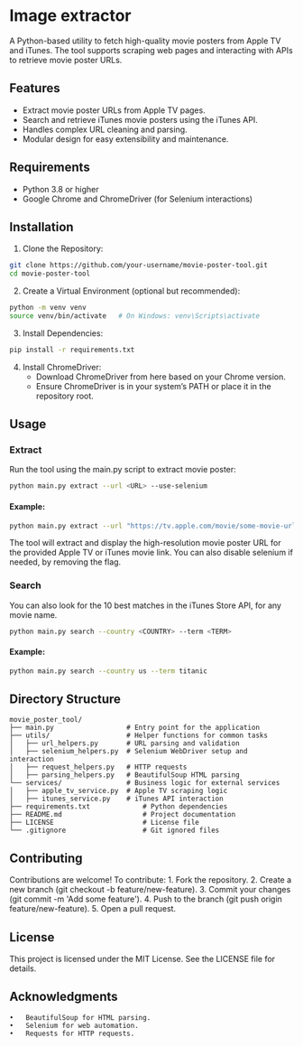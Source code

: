 # Image extractor

A Python-based utility to fetch high-quality movie posters from Apple TV and iTunes. The tool supports scraping web pages and interacting with APIs to retrieve movie poster URLs.

## Features
- Extract movie poster URLs from Apple TV pages.
- Search and retrieve iTunes movie posters using the iTunes API.
- Handles complex URL cleaning and parsing.
- Modular design for easy extensibility and maintenance.

## Requirements
- Python 3.8 or higher
- Google Chrome and ChromeDriver (for Selenium interactions)

## Installation
1. Clone the Repository:
```bash
git clone https://github.com/your-username/movie-poster-tool.git
cd movie-poster-tool
```

2. Create a Virtual Environment (optional but recommended):
```bash
python -m venv venv
source venv/bin/activate   # On Windows: venv\Scripts\activate
```

3. Install Dependencies:
```bash
pip install -r requirements.txt
```
4. Install ChromeDriver:
    - Download ChromeDriver from here based on your Chrome version.
    - Ensure ChromeDriver is in your system’s PATH or place it in the repository root.

## Usage

### Extract

Run the tool using the main.py script to extract movie poster:
```bash
python main.py extract --url <URL> --use-selenium
```

#### Example:
```bash
python main.py extract --url "https://tv.apple.com/movie/some-movie-url" --use-selenium
```

The tool will extract and display the high-resolution movie poster URL for the provided Apple TV or iTunes movie link.
You can also disable selenium if needed, by removing the flag.

### Search
You can also look for the 10 best matches in the iTunes Store API, for any movie name.
```bash
python main.py search --country <COUNTRY> --term <TERM>
```

#### Example:
```bash
python main.py search --country us --term titanic
```

## Directory Structure

```plaintext
movie_poster_tool/
├── main.py                  # Entry point for the application
├── utils/                   # Helper functions for common tasks
│   ├── url_helpers.py       # URL parsing and validation
│   ├── selenium_helpers.py  # Selenium WebDriver setup and interaction
│   ├── request_helpers.py   # HTTP requests
│   ├── parsing_helpers.py   # BeautifulSoup HTML parsing
└── services/                # Business logic for external services
│   ├── apple_tv_service.py  # Apple TV scraping logic
│   ├── itunes_service.py    # iTunes API interaction
├── requirements.txt             # Python dependencies
├── README.md                    # Project documentation
├── LICENSE                      # License file
└── .gitignore                   # Git ignored files
```


## Contributing

Contributions are welcome! To contribute:
	1.	Fork the repository.
	2.	Create a new branch (git checkout -b feature/new-feature).
	3.	Commit your changes (git commit -m 'Add some feature').
	4.	Push to the branch (git push origin feature/new-feature).
	5.	Open a pull request.

## License

This project is licensed under the MIT License. See the LICENSE file for details.

## Acknowledgments
	•	BeautifulSoup for HTML parsing.
	•	Selenium for web automation.
	•	Requests for HTTP requests.
